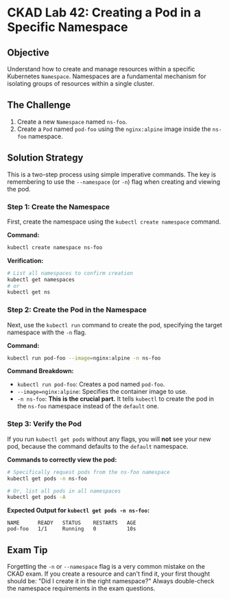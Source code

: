 # CKAD Lab 42: Creating a Pod in a Specific Namespace

## Objective
Understand how to create and manage resources within a specific Kubernetes `Namespace`. Namespaces are a fundamental mechanism for isolating groups of resources within a single cluster.

## The Challenge
1.  Create a new `Namespace` named `ns-foo`.
2.  Create a `Pod` named `pod-foo` using the `nginx:alpine` image inside the `ns-foo` namespace.

## Solution Strategy
This is a two-step process using simple imperative commands. The key is remembering to use the `--namespace` (or `-n`) flag when creating and viewing the pod.

### Step 1: Create the Namespace
First, create the namespace using the `kubectl create namespace` command.

**Command:**
```bash
kubectl create namespace ns-foo
```

**Verification:**
```bash
# List all namespaces to confirm creation
kubectl get namespaces
# or
kubectl get ns
```

### Step 2: Create the Pod in the Namespace
Next, use the `kubectl run` command to create the pod, specifying the target namespace with the `-n` flag.

**Command:**
```bash
kubectl run pod-foo --image=nginx:alpine -n ns-foo
```

**Command Breakdown:**
-   `kubectl run pod-foo`: Creates a pod named `pod-foo`.
-   `--image=nginx:alpine`: Specifies the container image to use.
-   `-n ns-foo`: **This is the crucial part.** It tells `kubectl` to create the pod in the `ns-foo` namespace instead of the `default` one.

### Step 3: Verify the Pod
If you run `kubectl get pods` without any flags, you will **not** see your new pod, because the command defaults to the `default` namespace.

**Commands to correctly view the pod:**
```bash
# Specifically request pods from the ns-foo namespace
kubectl get pods -n ns-foo

# Or, list all pods in all namespaces
kubectl get pods -A
```

**Expected Output for `kubectl get pods -n ns-foo`:**
```
NAME      READY   STATUS    RESTARTS   AGE
pod-foo   1/1     Running   0          10s
```

## Exam Tip
Forgetting the `-n` or `--namespace` flag is a very common mistake on the CKAD exam. If you create a resource and can't find it, your first thought should be: "Did I create it in the right namespace?" Always double-check the namespace requirements in the exam questions.
